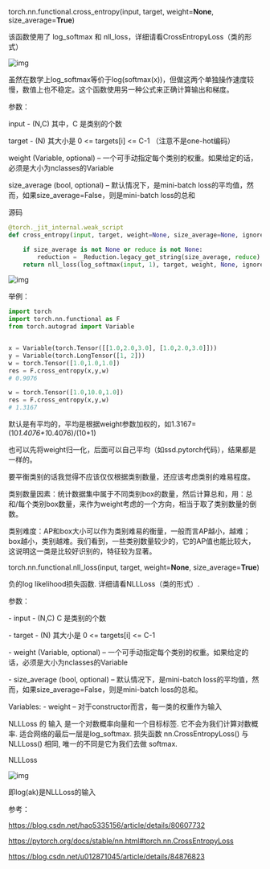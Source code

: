 torch.nn.functional.cross_entropy(input, target, weight=**None**, size_average=**True**)

该函数使用了 log_softmax 和 nll_loss，详细请看CrossEntropyLoss（类的形式）

![img](file:///C:/Users/gfjiang/AppData/Local/Temp/msohtmlclip1/01/clip_image002.jpg)

虽然在数学上log_softmax等价于log(softmax(x))，但做这两个单独操作速度较慢，数值上也不稳定。这个函数使用另一种公式来正确计算输出和梯度。

 

参数：

input - (N,C) 其中，C 是类别的个数

target - (N) 其大小是 0 <= targets[i] <= C-1 （注意不是one-hot编码）

weight (Variable, optional) – 一个可手动指定每个类别的权重。如果给定的话，必须是大小为nclasses的Variable 

size_average (bool, optional) – 默认情况下，是mini-batch loss的平均值，然而，如果size_average=False，则是mini-batch loss的总和

 

源码
```python
@torch._jit_internal.weak_script
def cross_entropy(input, target, weight=None, size_average=None, ignore_index=-100, reduce=None, reduction='mean'):

    if size_average is not None or reduce is not None:
        reduction = _Reduction.legacy_get_string(size_average, reduce)
    return nll_loss(log_softmax(input, 1), target, weight, None, ignore_index, None, reduction)

```


![img](file:///C:/Users/gfjiang/AppData/Local/Temp/msohtmlclip1/01/clip_image004.jpg)

 

举例：
```python
import torch
import torch.nn.functional as F
from torch.autograd import Variable


x = Variable(torch.Tensor([[1.0,2.0,3.0], [1.0,2.0,3.0]]))
y = Variable(torch.LongTensor([1, 2]))
w = torch.Tensor([1.0,1.0,1.0])
res = F.cross_entropy(x,y,w)
# 0.9076

w = torch.Tensor([1.0,10.0,1.0])
res = F.cross_entropy(x,y,w)
# 1.3167

```

默认是有平均的，平均是根据weight参数加权的，如1.3167=(10*1.4076+1*0.4076)/(10+1)

也可以先将weight归一化，后面可以自己平均（如ssd.pytorch代码），结果都是一样的。

 

要平衡类别的话我觉得不应该仅仅根据类别数量，还应该考虑类别的难易程度。

类别数量因素：统计数据集中属于不同类别box的数量，然后计算总和，用：总和/每个类别box数量，来作为weight考虑的一个方向，相当于取了类别数量的倒数。

类别难度：AP和box大小可以作为类别难易的衡量，一般而言AP越小，越难；box越小，类别越难。我们看到，一些类别数量较少的，它的AP值也能比较大，这说明这一类是比较好识别的，特征较为显著。

 

torch.nn.functional.nll_loss(input, target, weight=**None**, size_average=**True**)

负的log likelihood损失函数. 详细请看NLLLoss（类的形式）.

参数： 

\- input - (N,C) C 是类别的个数 

\- target - (N) 其大小是 0 <= targets[i] <= C-1 

\- weight (Variable, optional) – 一个可手动指定每个类别的权重。如果给定的话，必须是大小为nclasses的Variable 

\- size_average (bool, optional) – 默认情况下，是mini-batch loss的平均值，然而，如果size_average=False，则是mini-batch loss的总和。

Variables: - weight – 对于constructor而言，每一类的权重作为输入

 

NLLLoss 的 输入 是一个对数概率向量和一个目标标签. 它不会为我们计算对数概率. 适合网络的最后一层是log_softmax. 损失函数 nn.CrossEntropyLoss() 与 NLLLoss() 相同, 唯一的不同是它为我们去做 softmax.

NLLLoss

 ![img](file:///C:/Users/gfjiang/AppData/Local/Temp/msohtmlclip1/01/clip_image006.jpg)

即log(ak)是NLLLoss的输入

 

参考：

<https://blog.csdn.net/hao5335156/article/details/80607732>

<https://pytorch.org/docs/stable/nn.html#torch.nn.CrossEntropyLoss>

<https://blog.csdn.net/u012871045/article/details/84876823>

 